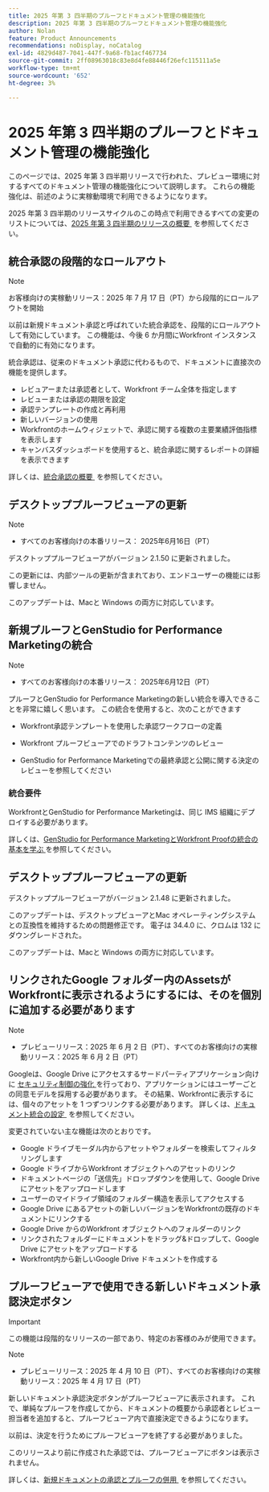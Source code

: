 ```yaml
---
title: 2025 年第 3 四半期のプルーフとドキュメント管理の機能強化
description: 2025 年第 3 四半期のプルーフとドキュメント管理の機能強化
author: Nolan
feature: Product Announcements
recommendations: noDisplay, noCatalog
exl-id: 4829d487-7041-447f-9a68-fb1acf467734
source-git-commit: 2ff08963018c83e8d4fe88446f26efc115111a5e
workflow-type: tm+mt
source-wordcount: '652'
ht-degree: 3%

---
```


# 2025 年第 3 四半期のプルーフとドキュメント管理の機能強化

このページでは、2025 年第 3 四半期リリースで行われた、プレビュー環境に対するすべてのドキュメント管理の機能強化について説明します。 これらの機能強化は、前述のように実稼動環境で利用できるようになります。

2025 年第 3 四半期のリリースサイクルのこの時点で利用できるすべての変更のリストについては、[2025 年第 3 四半期のリリースの概要 &#x200B;](/help/quicksilver/product-announcements/product-releases/25-q3-release-activity/25-q3-release-overview.md) を参照してください。


## 統合承認の段階的なロールアウト

>[!NOTE]
>
>お客様向けの実稼動リリース：2025 年 7 月 17 日（PT）から段階的にロールアウトを開始


以前は新規ドキュメント承認と呼ばれていた統合承認を、段階的にロールアウトして有効にしています。 この機能は、今後 6 か月間にWorkfront インスタンスで自動的に有効になります。

統合承認は、従来のドキュメント承認に代わるもので、ドキュメントに直接次の機能を提供します。

* レビュアーまたは承認者として、Workfront チーム全体を指定します
* レビューまたは承認の期限を設定
* 承認テンプレートの作成と再利用
* 新しいバージョンの使用
* Workfrontのホームウィジェットで、承認に関する複数の主要業績評価指標を表示します
* キャンバスダッシュボードを使用すると、統合承認に関するレポートの詳細を表示できます

詳しくは、[&#x200B; 統合承認の概要 &#x200B;](/help/quicksilver/review-and-approve-work/document-reviews-and-approvals/document-approvals-overview.md) を参照してください。

## デスクトッププルーフビューアの更新

>[!NOTE]
>
>* すべてのお客様向けの本番リリース： 2025年6月16日（PT）

デスクトッププルーフビューアがバージョン 2.1.50 に更新されました。

この更新には、内部ツールの更新が含まれており、エンドユーザーの機能には影響しません。

このアップデートは、Macと Windows の両方に対応しています。

## 新規プルーフとGenStudio for Performance Marketingの統合

>[!NOTE]
>
>* すべてのお客様向けの本番リリース： 2025年6月12日（PT）

プルーフとGenStudio for Performance Marketingの新しい統合を導入できることを非常に嬉しく思います。 この統合を使用すると、次のことができます

* Workfront承認テンプレートを使用した承認ワークフローの定義

* Workfront プルーフビューアでのドラフトコンテンツのレビュー

* GenStudio for Performance Marketingでの最終承認と公開に関する決定のレビューを参照してください

### 統合要件

WorkfrontとGenStudio for Performance Marketingは、同じ IMS 組織にデプロイする必要があります。

詳しくは、[GenStudio for Performance MarketingとWorkfront Proofの統合の基本を学ぶ &#x200B;](/help/quicksilver/workfront-integrations-and-apps/review-and-approval-integrations/wf-proof-and-genstudio.md) を参照してください。

## デスクトッププルーフビューアの更新

デスクトッププルーフビューアがバージョン 2.1.48 に更新されました。

このアップデートは、デスクトップビューアとMac オペレーティングシステムとの互換性を維持するための問題修正です。 電子は 34.4.0 に、クロムは 132 にダウングレードされた。

このアップデートは、Macと Windows の両方に対応しています。


## リンクされたGoogle フォルダー内のAssetsがWorkfrontに表示されるようにするには、そのを個別に追加する必要があります

>[!NOTE]
>
>* プレビューリリース：2025 年 6 月 2 日（PT）、すべてのお客様向けの実稼動リリース：2025 年 6 月 2 日（PT）

Googleは、Google Drive にアクセスするサードパーティアプリケーション向けに [&#x200B; セキュリティ制御の強化 &#x200B;](https://workspace.google.com/blog/product-announcements/enhancing-security-controls-for-google-drive-third-party-apps) を行っており、アプリケーションにはユーザーごとの同意モデルを採用する必要があります。 その結果、Workfrontに表示するには、個々のアセットを 1 つずつリンクする必要があります。 詳しくは、[&#x200B; ドキュメント統合の設定 &#x200B;](/help/quicksilver/administration-and-setup/configure-integrations/configure-document-integrations.md) を参照してください。

変更されていない主な機能は次のとおりです。

* Google ドライブモーダル内からアセットやフォルダーを検索してフィルタリングします
* Google ドライブからWorkfront オブジェクトへのアセットのリンク
* ドキュメントページの「送信先」ドロップダウンを使用して、Google Drive にアセットをアップロードします
* ユーザーのマイドライブ領域のフォルダー構造を表示してアクセスする
* Google Drive にあるアセットの新しいバージョンをWorkfrontの既存のドキュメントにリンクする
* Google Drive からのWorkfront オブジェクトへのフォルダーのリンク
* リンクされたフォルダーにドキュメントをドラッグ&amp;ドロップして、Google Drive にアセットをアップロードする
* Workfront内から新しいGoogle Drive ドキュメントを作成する


## プルーフビューアで使用できる新しいドキュメント承認決定ボタン

>[!IMPORTANT]
>
>この機能は段階的なリリースの一部であり、特定のお客様のみが使用できます。

>[!NOTE]
>
>* プレビューリリース：2025 年 4 月 10 日（PT）、すべてのお客様向けの実稼動リリース：2025 年 4 月 17 日（PT）

新しいドキュメント承認決定ボタンがプルーフビューアに表示されます。 これで、単純なプルーフを作成してから、ドキュメントの概要から承認者とレビュー担当者を追加すると、プルーフビューア内で直接決定できるようになります。

以前は、決定を行うためにプルーフビューアを終了する必要がありました。

このリリースより前に作成された承認では、プルーフビューアにボタンは表示されません。

詳しくは、[&#x200B; 新規ドキュメントの承認とプルーフの併用 &#x200B;](/help/quicksilver/review-and-approve-work/document-reviews-and-approvals/doc-approvals-and-proofing.md) を参照してください。
